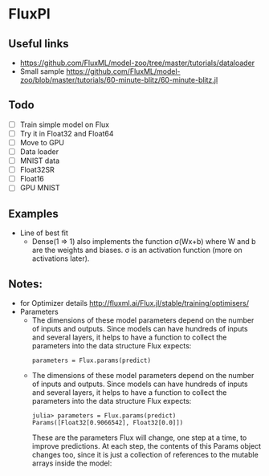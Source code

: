 # FluxPl

## Useful links

* https://github.com/FluxML/model-zoo/tree/master/tutorials/dataloader
* Small sample https://github.com/FluxML/model-zoo/blob/master/tutorials/60-minute-blitz/60-minute-blitz.jl


## Todo
- [ ] Train simple model on Flux
- [ ] Try it in Float32 and Float64
- [ ] Move to GPU
- [ ] Data loader
- [ ] MNIST data 
- [ ] Float32SR
- [ ] Float16 
- [ ] GPU MNIST 

## Examples 
- Line of best fit 
  - Dense(1 => 1) also implements the function σ(Wx+b) where W and b are the weights and biases. σ is an activation function (more on activations later).  



## Notes:
- for Optimizer details http://fluxml.ai/Flux.jl/stable/training/optimisers/
- Parameters
  - The dimensions of these model parameters depend on the number of inputs and outputs. Since models can have hundreds of inputs and several layers, it helps to have a function to collect the parameters into the data structure Flux expects:
    ```
    parameters = Flux.params(predict)
    ```
  - The dimensions of these model parameters depend on the number of inputs and outputs. Since models can have hundreds of inputs and several layers, it helps to have a function to collect the parameters into the data structure Flux expects:
    ```
    julia> parameters = Flux.params(predict)
    Params([Float32[0.9066542], Float32[0.0]])
    ```
    These are the parameters Flux will change, one step at a time, to improve predictions. At each step, the contents of this Params object changes too, since it is just a collection of references to the mutable arrays inside the model: